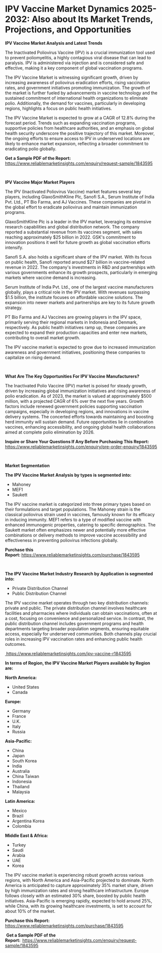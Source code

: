<p><h1>IPV Vaccine Market Dynamics 2025-2032: Also about Its Market Trends, Projections, and Opportunities</h1></p><p><strong>IPV Vaccine Market Analysis and Latest Trends</strong></p>
<p><p>The Inactivated Poliovirus Vaccine (IPV) is a crucial immunization tool used to prevent poliomyelitis, a highly contagious viral disease that can lead to paralysis. IPV is administered via injection and is considered safe and effective, making it a key component of global vaccination programs. </p><p>The IPV Vaccine Market is witnessing significant growth, driven by increasing awareness of poliovirus eradication efforts, rising vaccination rates, and government initiatives promoting immunization. The growth of the market is further fueled by advancements in vaccine technology and the sustained commitment of international health organizations to eliminate polio. Additionally, the demand for vaccines, particularly in developing regions, highlights a focus on public health initiatives.</p><p>The IPV Vaccine Market is expected to grow at a CAGR of 12.8% during the forecast period. Trends such as expanding vaccination programs, supportive policies from healthcare authorities, and an emphasis on global health security underscore the positive trajectory of this market. Moreover, the ongoing efforts to ensure access to IPV in underserved locations are likely to enhance market expansion, reflecting a broader commitment to eradicating polio globally.</p></p>
<p><strong>Get a Sample PDF of the Report:&nbsp;</strong> <a href="https://www.reliablemarketinsights.com/enquiry/request-sample/1843595?utm_campaign=3051&utm_medium=2&utm_source=Github&utm_content=ia&utm_term=19042025&utm_id=ipv-vaccine">https://www.reliablemarketinsights.com/enquiry/request-sample/1843595</a></p>
<p>&nbsp;</p>
<p><strong>IPV Vaccine Major Market Players</strong></p>
<p><p>The IPV (Inactivated Poliovirus Vaccine) market features several key players, including GlaxoSmithKline Plc, Sanofi S.A., Serum Institute of India Pvt. Ltd., PT Bio Farma, and AJ Vaccines. These companies are pivotal in the global effort to eradicate poliovirus and maintain immunization programs.</p><p>GlaxoSmithKline Plc is a leader in the IPV market, leveraging its extensive research capabilities and global distribution network. The company reported a substantial revenue from its vaccines segment, with sales reaching approximately $25 billion in 2022. GSK's commitment to innovation positions it well for future growth as global vaccination efforts intensify.</p><p>Sanofi S.A. also holds a significant share of the IPV market. With its focus on public health, Sanofi reported around $27 billion in vaccine-related revenue in 2022. The company's investments in R&D and partnerships with various governments enhance its growth prospects, particularly in emerging markets where vaccine demand is increasing.</p><p>Serum Institute of India Pvt. Ltd., one of the largest vaccine manufacturers globally, plays a critical role in the IPV market. With revenues surpassing $1.5 billion, the institute focuses on affordable vaccine solutions. The expansion into newer markets and partnerships are key to its future growth strategy.</p><p>PT Bio Farma and AJ Vaccines are growing players in the IPV space, primarily serving their regional markets in Indonesia and Denmark, respectively. As public health initiatives ramp up, these companies are expected to expand their production capacities and enter new markets, contributing to overall market growth.</p><p>The IPV vaccine market is expected to grow due to increased immunization awareness and government initiatives, positioning these companies to capitalize on rising demand.</p></p>
<p>&nbsp;</p>
<p><strong>What Are The Key Opportunities For IPV Vaccine Manufacturers?</strong></p>
<p><p>The Inactivated Polio Vaccine (IPV) market is poised for steady growth, driven by increasing global immunization initiatives and rising awareness of polio eradication. As of 2023, the market is valued at approximately $500 million, with a projected CAGR of 6% over the next five years. Growth factors include renewed government policies supporting vaccination campaigns, especially in developing regions, and innovations in vaccine delivery systems. The concerted efforts towards maintaining and boosting herd immunity will sustain demand. Future opportunities lie in combination vaccines, enhancing accessibility, and ongoing global health collaborations aimed at complete polio elimination by 2026.</p></p>
<p><strong>Inquire or Share Your Questions If Any Before Purchasing This Report:</strong> <a href="https://www.reliablemarketinsights.com/enquiry/pre-order-enquiry/1843595?utm_campaign=3051&utm_medium=2&utm_source=Github&utm_content=ia&utm_term=19042025&utm_id=ipv-vaccine">https://www.reliablemarketinsights.com/enquiry/pre-order-enquiry/1843595</a></p>
<p>&nbsp;</p>
<p><strong>Market Segmentation</strong></p>
<p><strong>The IPV Vaccine Market Analysis by types is segmented into:</strong></p>
<p><ul><li>Mahoney</li><li>MEF1</li><li>Saukett</li></ul></p>
<p><p>The IPV vaccine market is categorized into three primary types based on their formulations and target populations. The Mahoney strain is the classical poliovirus strain used in vaccines, famously known for its efficacy in inducing immunity. MEF1 refers to a type of modified vaccine with enhanced immunogenic properties, catering to specific demographics. The Saukett market often emphasizes newer and potentially more effective combinations or delivery methods to improve vaccine accessibility and effectiveness in preventing poliovirus infections globally.</p></p>
<p><strong>Purchase this Report:&nbsp;</strong><a href="https://www.reliablemarketinsights.com/purchase/1843595?utm_campaign=3051&utm_medium=2&utm_source=Github&utm_content=ia&utm_term=19042025&utm_id=ipv-vaccine">https://www.reliablemarketinsights.com/purchase/1843595</a></p>
<p>&nbsp;</p>
<p><strong>The IPV Vaccine Market Industry Research by Application is segmented into:</strong></p>
<p><ul><li>Private Distribution Channel</li><li>Public Distribution Channel</li></ul></p>
<p><p>The IPV vaccine market operates through two key distribution channels: private and public. The private distribution channel involves healthcare facilities and pharmacies where individuals can obtain vaccinations, often at a cost, focusing on convenience and personalized service. In contrast, the public distribution channel includes government programs and health departments targeting broader population segments, ensuring equitable access, especially for underserved communities. Both channels play crucial roles in increasing IPV vaccination rates and enhancing public health outcomes.</p></p>
<p><a href="https://www.reliablemarketinsights.com/ipv-vaccine-r1843595?utm_campaign=3051&utm_medium=2&utm_source=Github&utm_content=ia&utm_term=19042025&utm_id=ipv-vaccine">&nbsp;https://www.reliablemarketinsights.com/ipv-vaccine-r1843595</a></p>
<p><strong>In terms of Region, the IPV Vaccine Market Players available by Region are:</strong></p>
<p>
    <p> <strong> North America: </strong>
        <ul>
            <li>United States</li>
            <li>Canada</li>
        </ul>
        </p> 
    <p> <strong> Europe: </strong>
        <ul>
            <li>Germany</li>
            <li>France</li>
            <li>U.K.</li>
            <li>Italy</li>
            <li>Russia</li>
        </ul>
        </p> 
    <p> <strong> Asia-Pacific: </strong>
        <ul>
            <li>China</li>
            <li>Japan</li>
            <li>South Korea</li>
            <li>India</li>
            <li>Australia</li>
            <li>China Taiwan</li>
            <li>Indonesia</li>
            <li>Thailand</li>
            <li>Malaysia</li>
        </ul>
        </p> 
    <p> <strong> Latin America: </strong>
        <ul>
            <li>Mexico</li>
            <li>Brazil</li>
            <li>Argentina Korea</li>
            <li>Colombia</li>
        </ul>
        </p> 
    <p> <strong> Middle East & Africa: </strong>
        <ul>
            <li>Turkey</li>
            <li>Saudi</li>
            <li>Arabia</li>
            <li>UAE</li>
            <li>Korea</li>
        </ul>
    </p>
    </p>
<p><p>The IPV vaccine market is experiencing robust growth across various regions, with North America and Asia-Pacific projected to dominate. North America is anticipated to capture approximately 35% market share, driven by high immunization rates and strong healthcare infrastructure. Europe follows closely with an estimated 30% share, boosted by public health initiatives. Asia-Pacific is emerging rapidly, expected to hold around 25%, while China, with its growing healthcare investments, is set to account for about 10% of the market.</p></p>
<p><strong>Purchase this Report: </strong><a href="https://www.reliablemarketinsights.com/purchase/1843595?utm_campaign=3051&utm_medium=2&utm_source=Github&utm_content=ia&utm_term=19042025&utm_id=ipv-vaccine">https://www.reliablemarketinsights.com/purchase/1843595</a></p>
<p>&nbsp;<strong>Get a Sample PDF of the Report:&nbsp;&nbsp;</strong><a href="https://www.reliablemarketinsights.com/enquiry/request-sample/1843595?utm_campaign=3051&utm_medium=2&utm_source=Github&utm_content=ia&utm_term=19042025&utm_id=ipv-vaccine">https://www.reliablemarketinsights.com/enquiry/request-sample/1843595</a></p>
<p><strong></strong></p>
<p><p></p><p></p><p></p></p>
